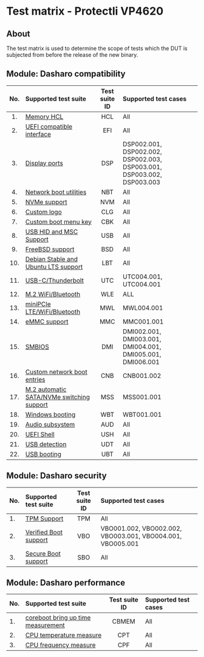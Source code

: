 # Test matrix - Protectli VP4620

## About

The test matrix is used to determine the scope of tests which the DUT is
subjected from before the release of the new binary.

## Module: Dasharo compatibility

| No.  | Supported test suite                              | Test suite ID | Supported test cases                 |
|:----:|:--------------------------------------------------|:-------------:|:-------------------------------------|
| 1.   | [Memory HCL][HCL]                                 | HCL           | All                                  |
| 2.   | [UEFI compatible interface][EFI]                  | EFI           | All                                  |
| 3.   | [Display ports][DSP]                              | DSP           | DSP002.001, DSP002.002, DSP002.003, DSP003.001, DSP003.002, DSP003.003 |
| 4.   | [Network boot utilities][NBT]                     | NBT           | All                                  |
| 5.   | [NVMe support][NVM]                               | NVM           | All                                  |
| 6.   | [Custom logo][CLG]                                | CLG           | All                                  |
| 7.   | [Custom boot menu key][CBK]                       | CBK           | All                                  |
| 8.   | [USB HID and MSC Support][USB]                    | USB           | All                                  |
| 9.   | [FreeBSD support][BSD]                            | BSD           | All                                  |
| 10.  | [Debian Stable and Ubuntu LTS support][LBT]       | LBT           | All                                  |
| 11.  | [USB-C/Thunderbolt][UTC]                          | UTC           | UTC004.001, UTC004.001               |
| 12.  | [M.2 WiFi/Bluetooth][WLE]                         | WLE           | ALL                                  |
| 13.  | [miniPCIe LTE/WiFi/Bluetooth][MWL]                | MWL           | MWL004.001                           |
| 14.  | [eMMC support][MMC]                               | MMC           | MMC001.001                           |
| 15.  | [SMBIOS][DMI]                                     | DMI           | DMI002.001, DMI003.001, DMI004.001, DMI005.001, DMI006.001 |
| 16.  | [Custom network boot entries][CNB]                | CNB           | CNB001.002                           |
| 17.  | [M.2 automatic SATA/NVMe switching support][MSS]  | MSS           | MSS001.001                           |
| 18.  | [Windows booting][WBT]                            | WBT           | WBT001.001                           |
| 19.  | [Audio subsystem][AUD]                            | AUD           | All                                  |
| 20.  | [UEFI Shell][USH]                                 | USH           | All                                  |
| 21.  | [USB detection][UDT]                              | UDT           | All                                  |
| 22.  | [USB booting][UBT]                                | UBT           | All                                  |

[HCL]: ../../unified-test-documentation/dasharo-compatibility/301-memory-hcl.md
[EFI]: ../../unified-test-documentation/dasharo-compatibility/30M-uefi-compatible-interface.md
[DSP]: ../../unified-test-documentation/dasharo-compatibility/31E-display-ports-and-lcd.md
[NBT]: ../../unified-test-documentation/dasharo-compatibility/315b-netboot-utilities.md
[NVM]: ../../unified-test-documentation/dasharo-compatibility/312-nvme-support.md
[CLG]: ../../unified-test-documentation/dasharo-compatibility/304-custom-logo.md
[CBK]: ../../unified-test-documentation/dasharo-compatibility/303-custom-boot-menu-key.md
[USB]: ../../unified-test-documentation/dasharo-compatibility/306-usb-hid-and-msc-support.md
[BSD]: ../../unified-test-documentation/dasharo-compatibility/307-freebsd-support.md
[LBT]: ../../unified-test-documentation/dasharo-compatibility/308-debian-stable-and-ubuntu-lts-support.md
[UTC]: ../../unified-test-documentation/dasharo-compatibility/31H-usb-type-c.md
[WLE]: ../../unified-test-documentation/dasharo-compatibility/318-m2-wifi-bluetooth.md
[MWL]: ../../unified-test-documentation/dasharo-compatibility/31K-minipcie-verification.md
[MMC]: ../../unified-test-documentation/dasharo-compatibility/31M-emmc-support.md
[DMI]: ../../unified-test-documentation/dasharo-compatibility/31L-smbios.md
[CNB]: ../../unified-test-documentation/dasharo-compatibility/30A-custom-network-boot-entries.md
[MSS]: ../../unified-test-documentation/dasharo-compatibility/31I-nvme-switching.md
[WBT]: ../../unified-test-documentation/dasharo-compatibility/31A-windows-booting.md
[AUD]: ../../unified-test-documentation/dasharo-compatibility/31F-audio-subsystem.md
[USH]: ../../unified-test-documentation/dasharo-compatibility/30P-uefi-shell.md
[UDT]: ../../unified-test-documentation/dasharo-compatibility/31O-usb-detect.md
[UBT]: ../../unified-test-documentation/dasharo-compatibility/31N-usb-boot.md

## Module: Dasharo security

| No.  | Supported test suite                              | Test suite ID | Supported test cases                 |
|:-----|:--------------------------------------------------|:-------------:|:-------------------------------------|
| 1.   | [TPM Support][TPM]                                | TPM           | All                                  |
| 2.   | [Verified Boot support][VBO]                      | VBO           | VBO001.002, VBO002.002, VBO003.001, VBO004.001, VBO005.001 |
| 3.   | [Secure Boot support][SBO]                        | SBO           | All                                  |

[TPM]: ../../unified-test-documentation/dasharo-security/200-tpm-support.md
[VBO]: ../../unified-test-documentation/dasharo-security/201-verified-boot.md
[SBO]: ../../unified-test-documentation/dasharo-security/206-secure-boot.md

## Module: Dasharo performance

| No.  | Supported test suite                              | Test suite ID | Supported test cases                 |
|:-----|:--------------------------------------------------|:-------------:|:-------------------------------------|
| 1.   | [coreboot bring up time measurement][CBMEM]       | CBMEM         | All                                  |
| 2.   | [CPU temperature measure][CPT]                    | CPT           | All                                  |
| 3.   | [CPU frequency measure][CPF]                      | CPF           | All                                  |

[CBMEM]: ../../unified-test-documentation/dasharo-performance/400-coreboot-boot-measure.md
[CPT]: ../../unified-test-documentation/dasharo-performance/401-cpu-temperature.md
[CPF]: ../../unified-test-documentation/dasharo-performance/402-cpu-frequency.md
